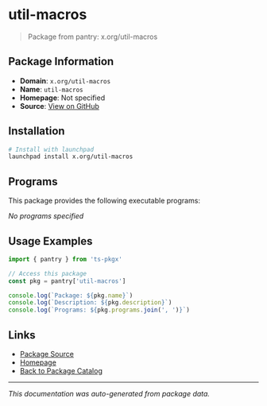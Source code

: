 # util-macros

> Package from pantry: x.org/util-macros

## Package Information

- **Domain**: `x.org/util-macros`
- **Name**: `util-macros`
- **Homepage**: Not specified
- **Source**: [View on GitHub](https://github.com/pkgxdev/pantry/tree/main/projects/x.org/util-macros/package.yml)

## Installation

```bash
# Install with launchpad
launchpad install x.org/util-macros
```

## Programs

This package provides the following executable programs:

*No programs specified*

## Usage Examples

```typescript
import { pantry } from 'ts-pkgx'

// Access this package
const pkg = pantry['util-macros']

console.log(`Package: ${pkg.name}`)
console.log(`Description: ${pkg.description}`)
console.log(`Programs: ${pkg.programs.join(', ')}`)
```

## Links

- [Package Source](https://github.com/pkgxdev/pantry/tree/main/projects/x.org/util-macros/package.yml)
- [Homepage](#)
- [Back to Package Catalog](../../../package-catalog.md)

---

*This documentation was auto-generated from package data.*

